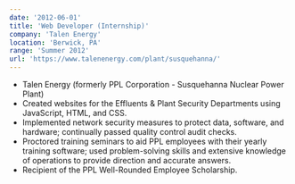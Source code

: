 ```yaml
---
date: '2012-06-01'
title: 'Web Developer (Internship)'
company: 'Talen Energy'
location: 'Berwick, PA'
range: 'Summer 2012'
url: 'https://www.talenenergy.com/plant/susquehanna/'
---
```


- Talen Energy (formerly PPL Corporation - Susquehanna Nuclear Power Plant)
- Created websites for the Effluents & Plant Security Departments using JavaScript, HTML, and CSS.
- Implemented network security measures to protect data, software, and hardware; continually passed quality control audit checks.
- Proctored training seminars to aid PPL employees with their yearly training software; used problem-solving skills and extensive knowledge of operations to provide direction and accurate answers.
- Recipient of the PPL Well-Rounded Employee Scholarship.
